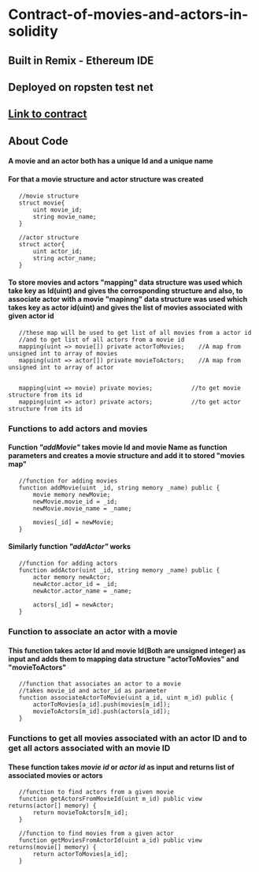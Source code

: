 # Contract-of-movies-and-actors-in-solidity

## Built in **Remix - Ethereum IDE** 
## Deployed on **ropsten test net** 

## [Link to contract](https://ropsten.etherscan.io/address/0x40da9dade7c97816f5a621646f616b5631e3c895)

## About Code
#### A movie and an actor both has a unique Id and a unique name
#### For that a movie structure and actor structure was created
```
   //movie structure
   struct movie{
       uint movie_id;
       string movie_name;
   }
```
```
   //actor structure
   struct actor{
       uint actor_id;
       string actor_name;
   }
```
#### To store movies and actors **"mapping"** data structure was used which take key as Id(uint) and gives the corrosponding structure and also, to associate actor with a movie **"mapinng"** data structure was used which takes key as actor id(uint) and gives the list of movies associated with given actor id
```
   //these map will be used to get list of all movies from a actor id
   //and to get list of all actors from a movie id
   mapping(uint => movie[]) private actorToMovies;    //A map from unsigned int to array of movies
   mapping(uint => actor[]) private movieToActors;    //A map from unsigned int to array of actor
   
   
   mapping(uint => movie) private movies;           //to get movie structure from its id
   mapping(uint => actor) private actors;           //to get actor structure from its id
```
### Functions to add actors and movies
#### Function ***"addMovie"*** takes movie Id and movie Name as function parameters and creates a movie structure and add it to stored **"movies map"** 
```
   //function for adding movies
   function addMovie(uint _id, string memory _name) public {
       movie memory newMovie;
       newMovie.movie_id = _id;
       newMovie.movie_name = _name;
       
       movies[_id] = newMovie;
   }
```
#### Similarly function ***"addActor"*** works
```
   //function for adding actors
   function addActor(uint _id, string memory _name) public {
       actor memory newActor;
       newActor.actor_id = _id;
       newActor.actor_name = _name;
       
       actors[_id] = newActor;
   }
```
### Function to associate an actor with a movie
#### This function takes actor Id and movie Id(Both are unsigned integer) as input and adds them to mapping data structure **"actorToMovies"** and **"movieToActors"**
```
   //function that associates an actor to a movie
   //takes movie_id and actor_id as parameter
   function associateActorToMovie(uint a_id, uint m_id) public {
       actorToMovies[a_id].push(movies[m_id]);
       movieToActors[m_id].push(actors[a_id]);
   }
```
### Functions to get all movies associated with an actor ID and to get all actors associated with an movie ID
#### These function takes ***movie id*** or ***actor id*** as input and returns list of associated movies or actors
```
   //function to find actors from a given movie
   function getActorsFromMovieId(uint m_id) public view returns(actor[] memory) {
       return movieToActors[m_id];
   }
   
   //function to find movies from a given actor
   function getMoviesFromActorId(uint a_id) public view returns(movie[] memory) {
       return actorToMovies[a_id];
   }
```

   
   
